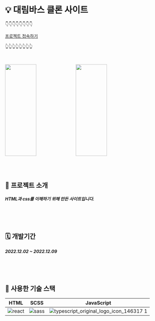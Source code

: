 # 💡 대림바스 클론 사이트

👇👇👇👇👇👇👇👇

[프로젝트 접속하기](https://jumpjoong.github.io/DaeLimClone/index.html)


👆👆👆👆👆👆👆👆

<br/>

<img src="https://user-images.githubusercontent.com/100519998/227865873-66dfd20f-2f12-4182-a03d-8bc6e6f61611.png" width ="45%" height="300px"> <img src="https://user-images.githubusercontent.com/100519998/227868077-64f0293b-43ae-4dba-b022-1c5b556c7eab.png" width ="45%" height="300px">

<br/>
<br/>


## 📌 프로젝트 소개

<h5>HTML과 css를 이해하기 위해 만든 사이트입니다.

<br/>
<br/>
<br/>
<br/>
<br/>

## 🗓️ 개발기간
<h5>2022.12.02 ~ 2022.12.09

<br/>
<br/>
<br/>
<br/>
<br/>


## 📍 사용한 기술 스택
| HTML | SCSS | JavaScript |
|:---:|:---:|:---:|
| ![react](https://user-images.githubusercontent.com/100519998/227874284-72192c04-3f8b-4ae7-94d8-de30a043166a.svg)| ![sass](https://user-images.githubusercontent.com/100519998/227877981-7552edea-b3d7-401b-9500-468e56285567.svg) | ![typescript_original_logo_icon_146317 1](https://user-images.githubusercontent.com/100519998/236756423-b93db12f-fd51-4772-b12c-67a088561f59.svg)




<br/>
<br/>
